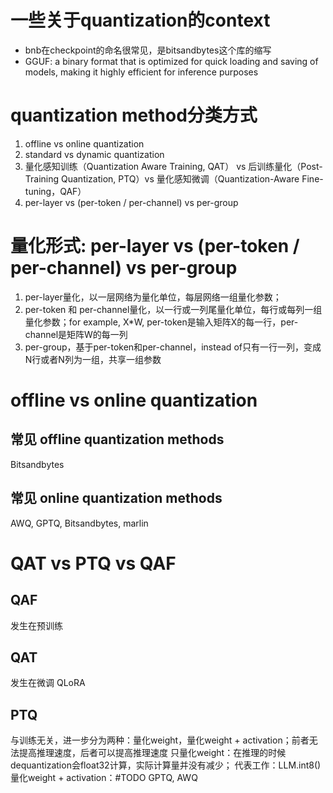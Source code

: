 # 一些关于quantization的context
- bnb在checkpoint的命名很常见，是bitsandbytes这个库的缩写
- GGUF:  a binary format that is optimized for quick loading and saving of models, making it highly efficient for inference purposes



# quantization method分类方式
1. offline vs online quantization
2. standard vs dynamic quantization
3. 量化感知训练（Quantization Aware Training, QAT） vs 后训练量化（Post-Training Quantization, PTQ）vs 量化感知微调（Quantization-Aware Fine-tuning，QAF）
4. per-layer vs (per-token / per-channel) vs per-group

# 量化形式: per-layer vs (per-token / per-channel) vs per-group
1. per-layer量化，以一层网络为量化单位，每层网络一组量化参数；
2. per-token 和 per-channel量化，以一行或一列尾量化单位，每行或每列一组量化参数；for example, X*W, per-token是输入矩阵X的每一行，per-channel是矩阵W的每一列
3. per-group，基于per-token和per-channel，instead of只有一行一列，变成N行或者N列为一组，共享一组参数
<!-- TODO: bitsandbytes use which method -->

# offline vs online quantization
## 常见 offline quantization methods
Bitsandbytes
## 常见 online quantization methods
AWQ, GPTQ, Bitsandbytes, marlin

# QAT vs PTQ vs QAF
## QAF
发生在预训练
## QAT
发生在微调
QLoRA
## PTQ
与训练无关，进一步分为两种：量化weight，量化weight + activation；前者无法提高推理速度，后者可以提高推理速度
只量化weight：在推理的时候dequantization会float32计算，实际计算量并没有减少；
代表工作：LLM.int8()
量化weight + activation：#TODO
GPTQ, AWQ

